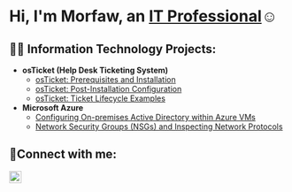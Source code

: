 <h1>Hi, I'm Morfaw, an <a href="https://linkedin.com/in/mstephen25">IT Professional</a>☺</h1>

<h2>👨‍💻 Information Technology Projects:</h2>

- <b>osTicket (Help Desk Ticketing System)</b>
  - [osTicket: Prerequisites and Installation](https://github.com/morfaw25/osticket-prereqs)
  - [osTicket: Post-Installation Configuration](https://github.com/morfaw25/post-install-config)
  - [osTicket: Ticket Lifecycle Examples](https://github.com/morfaw25/ticket-lifecycle)
- <b>Microsoft Azure</b>
  - [Configuring On-premises Active Directory within Azure VMs](https://github.com/morfaw25/configure-ad)
  - [Network Security Groups (NSGs) and Inspecting Network Protocols](https://github.com/morfaw25/azure-network-protocols)

<h2>🤳Connect with me:</h2>

[<img align="left" alt="Josh | LinkedIn" width="22px" src="https://cdn.jsdelivr.net/npm/simple-icons@v3/icons/linkedin.svg" />][linkedin]

[linkedin]: https://linkedin.com/in/mstephen25
